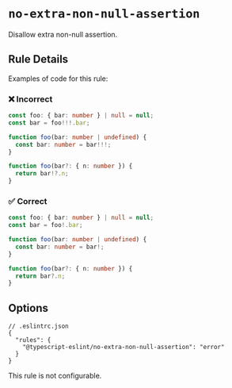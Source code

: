 # `no-extra-non-null-assertion`

Disallow extra non-null assertion.

## Rule Details

Examples of code for this rule:

<!--tabs-->

### ❌ Incorrect

```ts
const foo: { bar: number } | null = null;
const bar = foo!!!.bar;
```

```ts
function foo(bar: number | undefined) {
  const bar: number = bar!!!;
}
```

```ts
function foo(bar?: { n: number }) {
  return bar!?.n;
}
```

### ✅ Correct

```ts
const foo: { bar: number } | null = null;
const bar = foo!.bar;
```

```ts
function foo(bar: number | undefined) {
  const bar: number = bar!;
}
```

```ts
function foo(bar?: { n: number }) {
  return bar?.n;
}
```

## Options

```jsonc
// .eslintrc.json
{
  "rules": {
    "@typescript-eslint/no-extra-non-null-assertion": "error"
  }
}
```

This rule is not configurable.
